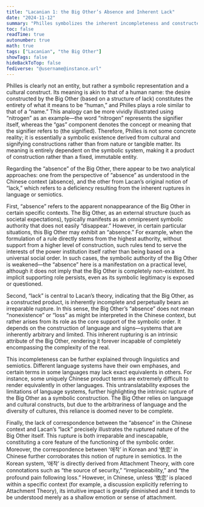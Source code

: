 ```yaml
---
title: "Lacanian 1: the Big Other’s Absence and Inherent Lack"
date: "2024-11-12"
summary: "Philles symbolizes the inherent incompleteness and constructed nature of the Big Other, highlighting both its apparent absence and intrinsic lack."
toc: false
readTime: true
autonumber: true
math: true
tags: ["Lacanian", "the Big Other"]
showTags: false
hideBackToTop: false
fediverse: "@username@instance.url"
---
```

Philles is clearly not an entity, but rather a symbolic representation and a cultural construct. Its meaning is akin to that of a human name: the desire constructed by the Big Other (based on a structure of lack) constitutes the entirety of what it means to be “human,” and Philles plays a role similar to that of a “name.” This analogy can be more vividly illustrated using “nitrogen” as an example—the word “nitrogen” represents the signifier itself, whereas the “gas” component denotes the concept or meaning that the signifier refers to (the signified). Therefore, Philles is not some concrete reality; it is essentially a symbolic existence derived from cultural and signifying constructions rather than from nature or tangible matter. Its meaning is entirely dependent on the symbolic system, making it a product of construction rather than a fixed, immutable entity.

Regarding the “absence” of the Big Other, there appear to be two analytical approaches: one from the perspective of “absence” as understood in the Chinese context (absence), and the other from Lacan’s original notion of “lack,” which refers to a deficiency resulting from the inherent ruptures in language or semiotics.

First, “absence” refers to the apparent nonappearance of the Big Other in certain specific contexts. The Big Other, as an external structure (such as societal expectations), typically manifests as an omnipresent symbolic authority that does not easily “disappear.” However, in certain particular situations, this Big Other may exhibit an “absence.” For example, when the formulation of a rule directly stems from the highest authority, without support from a higher level of construction, such rules tend to serve the interests of the power institution itself rather than being based on a universal social order. In such cases, the symbolic authority of the Big Other is weakened—the “absence” here is a manifestation on a practical level, although it does not imply that the Big Other is completely non-existent. Its implicit supporting role persists, even as its symbolic legitimacy is exposed or questioned.

Second, “lack” is central to Lacan’s theory, indicating that the Big Other, as a constructed product, is inherently incomplete and perpetually bears an irreparable rupture. In this sense, the Big Other’s “absence” does not mean “nonexistence” or “loss” as might be interpreted in the Chinese context, but rather arises from its role as the core support of the symbolic order. It depends on the construction of language and signs—systems that are inherently arbitrary and limited. This inherent rupturing is an intrinsic attribute of the Big Other, rendering it forever incapable of completely encompassing the complexity of the real.

This incompleteness can be further explained through linguistics and semiotics. Different language systems have their own emphases, and certain terms in some languages may lack exact equivalents in others. For instance, some uniquely Chinese product terms are extremely difficult to render equivalently in other languages. This untranslatability exposes the limitations of language systems, further highlighting the intrinsic rupture of the Big Other as a symbolic construction. The Big Other relies on language and cultural constructs, but due to the arbitrariness of language and the diversity of cultures, this reliance is doomed never to be complete.

Finally, the lack of correspondence between the “absence” in the Chinese context and Lacan’s “lack” precisely illustrates the ruptured nature of the Big Other itself. This rupture is both irreparable and inescapable, constituting a core feature of the functioning of the symbolic order. Moreover, the correspondence between ‘애착’ in Korean and ‘依恋’ in Chinese further corroborates this notion of rupture in semiotics. In the Korean system, ‘애착’ is directly derived from Attachment Theory, with core connotations such as “the source of security,” “irreplaceability,” and “the profound pain following loss.” However, in Chinese, unless ‘依恋’ is placed within a specific context (for example, a discussion explicitly referring to Attachment Theory), its intuitive impact is greatly diminished and it tends to be understood merely as a shallow emotion or sense of attachment.
